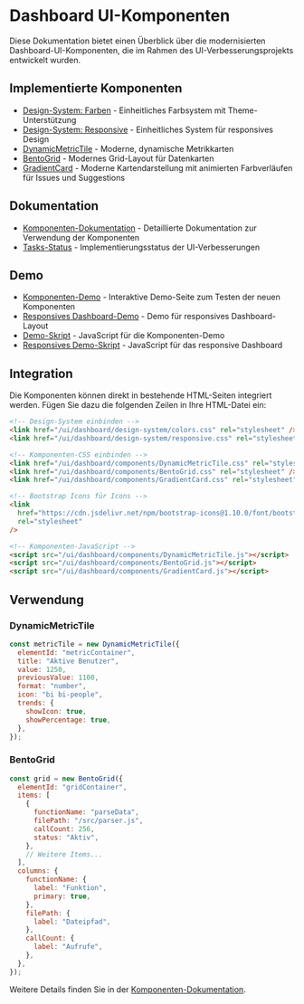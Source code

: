 # Dashboard UI-Komponenten

Diese Dokumentation bietet einen Überblick über die modernisierten Dashboard-UI-Komponenten, die im Rahmen des UI-Verbesserungsprojekts entwickelt wurden.

## Implementierte Komponenten

- [Design-System: Farben](/workspace/ui/dashboard/design-system/colors.css) - Einheitliches Farbsystem mit Theme-Unterstützung
- [Design-System: Responsive](/workspace/ui/dashboard/design-system/responsive.css) - Einheitliches System für responsives Design
- [DynamicMetricTile](/workspace/ui/dashboard/components/DynamicMetricTile.js) - Moderne, dynamische Metrikkarten
- [BentoGrid](/workspace/ui/dashboard/components/BentoGrid.js) - Modernes Grid-Layout für Datenkarten
- [GradientCard](/workspace/ui/dashboard/components/GradientCard.js) - Moderne Kartendarstellung mit animierten Farbverläufen für Issues und Suggestions

## Dokumentation

- [Komponenten-Dokumentation](/workspace/ui/dashboard/components/README.md) - Detaillierte Dokumentation zur Verwendung der Komponenten
- [Tasks-Status](/workspace/ui/dashboard/TASKS.md) - Implementierungsstatus der UI-Verbesserungen

## Demo

- [Komponenten-Demo](/workspace/ui/dashboard/demo.html) - Interaktive Demo-Seite zum Testen der neuen Komponenten
- [Responsives Dashboard-Demo](/workspace/ui/dashboard/responsive-demo.html) - Demo für responsives Dashboard-Layout
- [Demo-Skript](/workspace/ui/dashboard/demo.js) - JavaScript für die Komponenten-Demo
- [Responsives Demo-Skript](/workspace/ui/dashboard/responsive-demo.js) - JavaScript für das responsive Dashboard

## Integration

Die Komponenten können direkt in bestehende HTML-Seiten integriert werden. Fügen Sie dazu die folgenden Zeilen in Ihre HTML-Datei ein:

```html
<!-- Design-System einbinden -->
<link href="/ui/dashboard/design-system/colors.css" rel="stylesheet" />
<link href="/ui/dashboard/design-system/responsive.css" rel="stylesheet" />

<!-- Komponenten-CSS einbinden -->
<link href="/ui/dashboard/components/DynamicMetricTile.css" rel="stylesheet" />
<link href="/ui/dashboard/components/BentoGrid.css" rel="stylesheet" />
<link href="/ui/dashboard/components/GradientCard.css" rel="stylesheet" />

<!-- Bootstrap Icons für Icons -->
<link
  href="https://cdn.jsdelivr.net/npm/bootstrap-icons@1.10.0/font/bootstrap-icons.css"
  rel="stylesheet"
/>

<!-- Komponenten-JavaScript -->
<script src="/ui/dashboard/components/DynamicMetricTile.js"></script>
<script src="/ui/dashboard/components/BentoGrid.js"></script>
<script src="/ui/dashboard/components/GradientCard.js"></script>
```

## Verwendung

### DynamicMetricTile

```javascript
const metricTile = new DynamicMetricTile({
  elementId: "metricContainer",
  title: "Aktive Benutzer",
  value: 1250,
  previousValue: 1100,
  format: "number",
  icon: "bi bi-people",
  trends: {
    showIcon: true,
    showPercentage: true,
  },
});
```

### BentoGrid

```javascript
const grid = new BentoGrid({
  elementId: "gridContainer",
  items: [
    {
      functionName: "parseData",
      filePath: "/src/parser.js",
      callCount: 256,
      status: "Aktiv",
    },
    // Weitere Items...
  ],
  columns: {
    functionName: {
      label: "Funktion",
      primary: true,
    },
    filePath: {
      label: "Dateipfad",
    },
    callCount: {
      label: "Aufrufe",
    },
  },
});
```

Weitere Details finden Sie in der [Komponenten-Dokumentation](/workspace/ui/dashboard/components/README.md).
